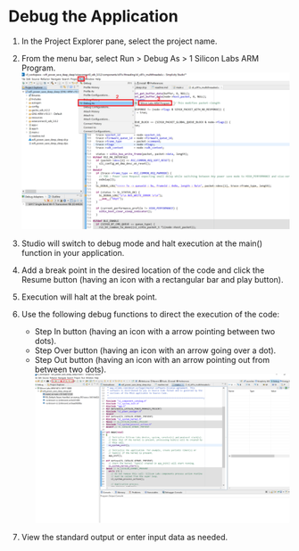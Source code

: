 # Debug the Application

1. In the Project Explorer pane, select the project name.
   
2. From the menu bar, select Run > Debug As > 1 Silicon Labs ARM Program.
   ![Switch to debug mode](./images/debug-application-switch-to-debug-mode.png)

3. Studio will switch to debug mode and halt execution at the main() function in your application.
   
4. Add a break point in the desired location of the code and click the Resume button (having an icon with a rectangular bar and play button).

5. Execution will halt at the break point.

6. Use the following debug functions to direct the execution of the code:
   - Step In button (having an icon with a arrow pointing between two dots).
   - Step Over button (having an icon with an arrow going over a dot).
   - Step Out button (having an icon with an arrow pointing out from between two dots).
   ![Debug options](./images/debug-application-debug-options.png)

7. View the standard output or enter input data as needed.
